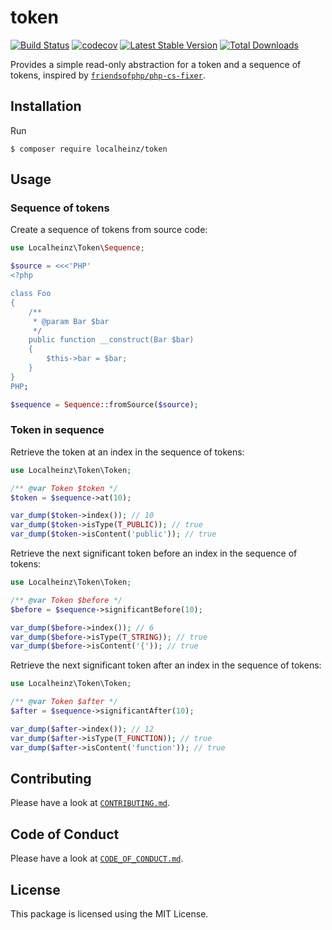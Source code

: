 # token

[![Build Status](https://travis-ci.com/localheinz/token.svg?branch=master)](https://travis-ci.com/localheinz/token)
[![codecov](https://codecov.io/gh/localheinz/token/branch/master/graph/badge.svg)](https://codecov.io/gh/localheinz/token)
[![Latest Stable Version](https://poser.pugx.org/localheinz/token/v/stable)](https://packagist.org/packages/localheinz/token)
[![Total Downloads](https://poser.pugx.org/localheinz/token/downloads)](https://packagist.org/packages/localheinz/token)

Provides a simple read-only abstraction for a token and a sequence of tokens, inspired by [`friendsofphp/php-cs-fixer`](http://github.com/FriendsOfPHP/PHP-CS-Fixer).

## Installation

Run

```
$ composer require localheinz/token
```

## Usage

### Sequence of tokens

Create a sequence of tokens from source code:

```php
use Localheinz\Token\Sequence;

$source = <<<'PHP'
<?php

class Foo
{
    /**
     * @param Bar $bar
     */
    public function __construct(Bar $bar)
    {
        $this->bar = $bar;
    }
}
PHP;

$sequence = Sequence::fromSource($source);
```

### Token in sequence

Retrieve the token at an index in the sequence of tokens:

```php
use Localheinz\Token\Token;

/** @var Token $token */
$token = $sequence->at(10);

var_dump($token->index()); // 10
var_dump($token->isType(T_PUBLIC)); // true
var_dump($token->isContent('public')); // true
```
Retrieve the next significant token before an index in the sequence of tokens:

```php
use Localheinz\Token\Token;

/** @var Token $before */
$before = $sequence->significantBefore(10);

var_dump($before->index()); // 6
var_dump($before->isType(T_STRING)); // true
var_dump($before->isContent('{')); // true
```

Retrieve the next significant token after an index in the sequence of tokens:

```php
use Localheinz\Token\Token;

/** @var Token $after */
$after = $sequence->significantAfter(10);

var_dump($after->index()); // 12
var_dump($after->isType(T_FUNCTION)); // true
var_dump($after->isContent('function')); // true
```

## Contributing

Please have a look at [`CONTRIBUTING.md`](.github/CONTRIBUTING.md).

## Code of Conduct

Please have a look at [`CODE_OF_CONDUCT.md`](.github/CODE_OF_CONDUCT.md).

## License

This package is licensed using the MIT License.
